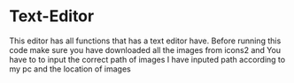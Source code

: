 # Text-Editor
This editor has all functions that has a text editor have.
Before running this code make sure you have downloaded all the images from icons2 and You have to to input the correct path of images I have inputed path according to my pc and the location of images
